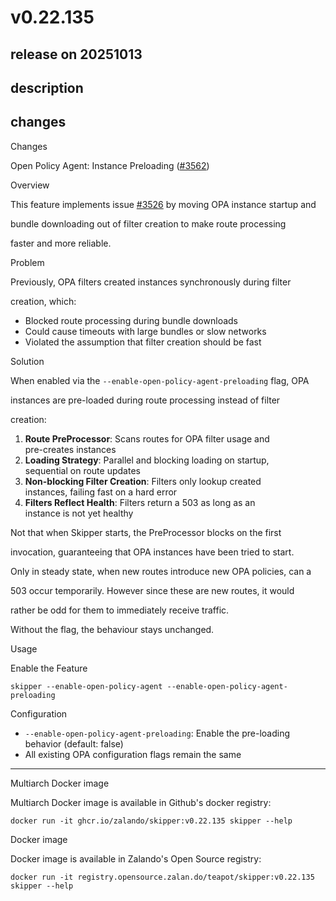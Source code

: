 # v0.22.135

## release on 20251013
## description
## changes
Changes

Open Policy Agent: Instance Preloading (<a class="issue-link js-issue-link" data-error-text="Failed to load title" data-id="3242427960" data-permission-text="Title is private" data-url="https://github.com/zalando/skipper/issues/3562" data-hovercard-type="pull_request" data-hovercard-url="/zalando/skipper/pull/3562/hovercard" href="https://github.com/zalando/skipper/pull/3562">#3562</a>)

Overview

This feature implements issue <a class="issue-link js-issue-link" data-error-text="Failed to load title" data-id="3124049716" data-permission-text="Title is private" data-url="https://github.com/zalando/skipper/issues/3526" data-hovercard-type="issue" data-hovercard-url="/zalando/skipper/issues/3526/hovercard" href="https://github.com/zalando/skipper/issues/3526">#3526</a> by moving OPA instance startup and  

bundle downloading out of filter creation to make route processing  

faster and more reliable.

Problem

Previously, OPA filters created instances synchronously during filter  

creation, which:

* Blocked route processing during bundle downloads
* Could cause timeouts with large bundles or slow networks
* Violated the assumption that filter creation should be fast

Solution

When enabled via the <code>--enable-open-policy-agent-preloading</code> flag, OPA  

instances are pre-loaded during route processing instead of filter  

creation:

1. <strong>Route PreProcessor</strong>: Scans routes for OPA filter usage and  
   pre-creates instances
2. <strong>Loading Strategy</strong>: Parallel and blocking loading on startup,  
   sequential on route updates
3. <strong>Non-blocking Filter Creation</strong>: Filters only lookup created  
   instances, failing fast on a hard error
4. <strong>Filters Reflect Health</strong>: Filters return a 503 as long as an  
   instance is not yet healthy

Not that when Skipper starts, the PreProcessor blocks on the first  

invocation, guaranteeing that OPA instances have been tried to start.  

Only in steady state, when new routes introduce new OPA policies, can a  

503 occur temporarily. However since these are new routes, it would  

rather be odd for them to immediately receive traffic.

Without the flag, the behaviour stays unchanged.

Usage

Enable the Feature

    skipper --enable-open-policy-agent --enable-open-policy-agent-preloading

Configuration

* <code>--enable-open-policy-agent-preloading</code>: Enable the pre-loading  
  behavior (default: false)
* All existing OPA configuration flags remain the same

*** ** * ** ***

Multiarch Docker image

Multiarch Docker image is available in Github's docker registry:

    docker run -it ghcr.io/zalando/skipper:v0.22.135 skipper --help

Docker image

Docker image is available in Zalando's Open Source registry:

    docker run -it registry.opensource.zalan.do/teapot/skipper:v0.22.135 skipper --help



